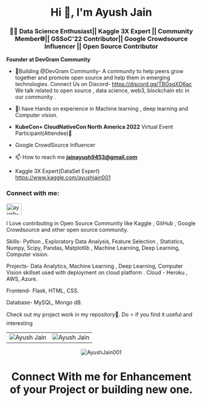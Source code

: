 <h1 align="center">Hi 👋, I'm Ayush Jain</h1>
<h3 align="center">👩‍💻 Data Science Enthusiast||  Kaggle 3X Expert || Community Member🌐|| GSSoC'22 Contributor|| Google Crowdsource Influencer || Open Source Contributor</h3>

**Founder at DevGram Community**

- 🎉Building @DevGram Community- A community to help peers grow together and promote open source and help them in emerging technologies.
Connect Us on  Discord- https://discord.gg/TBGsqXD6ac   
We talk related to open source , data science, web3, blockchain etc in our community .
- 🌱I have Hands on experience in Machine learning , deep learning and Computer vision.
- **KubeCon+ CloudNativeCon North America 2022** Virtual Event Participant(Attendee)🙌
- Google CrowdSource Influencer

- 📫 How to reach me **jainayush9453@gmail.com**


- Kaggle 3X Expert(DataSet Expert)   https://www.kaggle.com/ayushjain001


<h3 align="left">Connect with me:</h3>
<p align="left">
<a href="https://www.linkedin.com/in/ayush-jain-001/" target="blank"><img align="center" src="https://raw.githubusercontent.com/rahuldkjain/github-profile-readme-generator/master/src/images/icons/Social/linked-in-alt.svg" alt="ayush-jain-001" height="30" width="40" /></a>
</p>


I Love contributing in Open Source Community like Kaggle , GitHub , Google Crowdsource and other open source community.

Skills-
Python , Exploratory Data Analysis, Feature Selection , Statistics, Numpy, Scipy, Pandas, Matplotlib , Machine Learning, Deep Learning, Computer vision.

Projects-
Data Analytics, Machine Learning , Deep Learning, Computer Vision skillset used with deployment on cloud platform .
Cloud - Heroku , AWS, Azure.

Frontend- Flask, HTML, CSS.


Database- MySQL, Mongo dB.

Check out my project work in my repository🙌. Do ⭐ if you find it useful and interesting
<table>
  <tr>
   
<td><img src="https://github-readme-stats.vercel.app/api?username=AyushJain001&include_all_commits=true&count_private=true&show_icons=true&line_height=20&title_color=7A7ADB&icon_color=2234AE&text_color=D3D3D3&bg_color=0,000000,130F40" alt="Ayush Jain" />
    <td><img src="https://github-readme-stats.vercel.app/api/top-langs?username=AyushJain001&show_icons=true&locale=en&layout=compact&title_color=7A7ADB&icon_color=2234AE&text_color=D3D3D3&bg_color=0,000000,130F40" alt="Ayush Jain" /></td>
  </tr>
</table>

<div align="center">
<p><img align="center" src="https://github-readme-streak-stats.herokuapp.com/?user=AyushJain001&theme=dark" alt="AyushJain001" /></p>
  </div>






<h1 align="center">Connect With me  for Enhancement of your Project or building new one. </h1>





